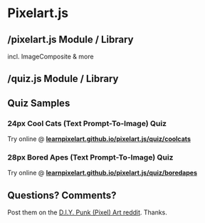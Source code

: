 #  Pixelart.js



## /pixelart.js Module / Library

incl. ImageComposite & more


## /quiz.js Module / Library






## Quiz Samples


### 24px Cool Cats (Text Prompt-To-Image) Quiz

Try online @ [**learnpixelart.github.io/pixelart.js/quiz/coolcats**](https://learnpixelart.github.io/pixelart.js/quiz/coolcats)


### 28px Bored Apes (Text Prompt-To-Image) Quiz

Try online @ [**learnpixelart.github.io/pixelart.js/quiz/boredapes**](https://learnpixelart.github.io/pixelart.js/quiz/boredapes)




## Questions? Comments?

Post them on the [D.I.Y. Punk (Pixel) Art reddit](https://old.reddit.com/r/DIYPunkArt). Thanks.


